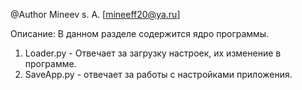 @Author
	Mineev s. A. [mineeff20@ya.ru]

Описание: 
	В данном разделе содержится ядро программы.

 1. Loader.py - Отвечает за загрузку настроек, их изменение в программе.
 2. SaveApp.py - отвечает за работы с настройками приложения.
  
  


